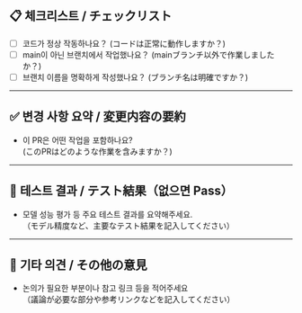 ## 📋 체크리스트 / チェックリスト
- [ ] 코드가 정상 작동하나요？ (コードは正常に動作しますか？)
- [ ] main이 아닌 브랜치에서 작업했나요？ (mainブランチ以外で作業しましたか？)
- [ ] 브랜치 이름을 명확하게 작성했나요？ (ブランチ名は明確ですか？)

---

## ✅ 변경 사항 요약 / 変更内容の要約
- 이 PR은 어떤 작업을 포함하나요?  
  (このPRはどのような作業を含みますか？)

---

## 🧪 테스트 결과 / テスト結果（없으면 Pass）
- 모델 성능 평가 등 주요 테스트 결과를 요약해주세요.  
  （モデル精度など、主要なテスト結果を記入してください）

---

## 💬 기타 의견 / その他の意見
- 논의가 필요한 부분이나 참고 링크 등을 적어주세요  
  （議論が必要な部分や参考リンクなどを記入してください）
